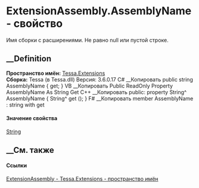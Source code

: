 # ExtensionAssembly.AssemblyName - свойство
Имя сборки с расширениями. Не равно null или пустой строке.
## __Definition
 **Пространство имён:** [Tessa.Extensions](N_Tessa_Extensions.htm)  
 **Сборка:** Tessa (в Tessa.dll) Версия: 3.6.0.17
C# __Копировать
     public string AssemblyName { get; }
VB __Копировать
     Public ReadOnly Property AssemblyName As String
    	Get
C++ __Копировать
     public:
    property String^ AssemblyName {
    	String^ get ();
    }
F# __Копировать
     member AssemblyName : string with get
#### Значение свойства
[String](https://learn.microsoft.com/dotnet/api/system.string)
##  __См. также
#### Ссылки
[ExtensionAssembly - ](T_Tessa_Extensions_ExtensionAssembly.htm)
[Tessa.Extensions - пространство имён](N_Tessa_Extensions.htm)

